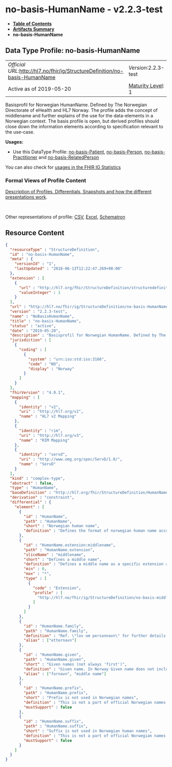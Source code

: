# no-basis-HumanName - v2.2.3-test

* [**Table of Contents**](toc.md)
* [**Artifacts Summary**](artifacts.md)
* **no-basis-HumanName**

## Data Type Profile: no-basis-HumanName 

| | | |
| :--- | :--- | :--- |
| *Official URL*:http://hl7.no/fhir/ig/StructureDefinition/no-basis-HumanName | *Version*:2.2.3-test | |
| Active as of 2019-05-20 | [Maturity Level](http://hl7.org/fhir/versions.html#maturity): 1 | *Computable Name*:NoBasisHumanName |

 
Basisprofil for Norwegian HumanName. Defined by The Norwegian Directorate of eHealth and HL7 Norway. The profile adds the concept of middlename and further explains of the use for the data-elements in a Norwegian context. The basis profile is open, but derived profiles should close down the information elements according to specification relevant to the use-case. 

**Usages:**

* Use this DataType Profile: [no-basis-Patient](StructureDefinition-no-basis-Patient.md), [no-basis-Person](StructureDefinition-no-basis-Person.md), [no-basis-Practitioner](StructureDefinition-no-basis-Practitioner.md) and [no-basis-RelatedPerson](StructureDefinition-no-basis-RelatedPerson.md)

You can also check for [usages in the FHIR IG Statistics](https://packages2.fhir.org/xig/hl7.fhir.no.basis|current/StructureDefinition/no-basis-HumanName)

### Formal Views of Profile Content

 [Description of Profiles, Differentials, Snapshots and how the different presentations work](http://build.fhir.org/ig/FHIR/ig-guidance/readingIgs.html#structure-definitions). 

 

Other representations of profile: [CSV](StructureDefinition-no-basis-HumanName.csv), [Excel](StructureDefinition-no-basis-HumanName.xlsx), [Schematron](StructureDefinition-no-basis-HumanName.sch) 



## Resource Content

```json
{
  "resourceType" : "StructureDefinition",
  "id" : "no-basis-HumanName",
  "meta" : {
    "versionId" : "1",
    "lastUpdated" : "2018-06-13T12:22:47.269+00:00"
  },
  "extension" : [
    {
      "url" : "http://hl7.org/fhir/StructureDefinition/structuredefinition-fmm",
      "valueInteger" : 1
    }
  ],
  "url" : "http://hl7.no/fhir/ig/StructureDefinition/no-basis-HumanName",
  "version" : "2.2.3-test",
  "name" : "NoBasisHumanName",
  "title" : "no-basis-HumanName",
  "status" : "active",
  "date" : "2019-05-20",
  "description" : "Basisprofil for Norwegian HumanName. Defined by The Norwegian Directorate of eHealth and HL7 Norway. The profile adds the concept of middlename and further explains of the use for the data-elements in a Norwegian context. The basis profile is open, but derived profiles should close down the information elements according to specification relevant to the use-case.",
  "jurisdiction" : [
    {
      "coding" : [
        {
          "system" : "urn:iso:std:iso:3166",
          "code" : "NO",
          "display" : "Norway"
        }
      ]
    }
  ],
  "fhirVersion" : "4.0.1",
  "mapping" : [
    {
      "identity" : "v2",
      "uri" : "http://hl7.org/v2",
      "name" : "HL7 v2 Mapping"
    },
    {
      "identity" : "rim",
      "uri" : "http://hl7.org/v3",
      "name" : "RIM Mapping"
    },
    {
      "identity" : "servd",
      "uri" : "http://www.omg.org/spec/ServD/1.0/",
      "name" : "ServD"
    }
  ],
  "kind" : "complex-type",
  "abstract" : false,
  "type" : "HumanName",
  "baseDefinition" : "http://hl7.org/fhir/StructureDefinition/HumanName",
  "derivation" : "constraint",
  "differential" : {
    "element" : [
      {
        "id" : "HumanName",
        "path" : "HumanName",
        "short" : "Norwegian human name",
        "definition" : "Defines the format of norwegian human name according to norwegian legislation (lov om personnavn)."
      },
      {
        "id" : "HumanName.extension:middlename",
        "path" : "HumanName.extension",
        "sliceName" : "middlename",
        "short" : "Defines a middle name",
        "definition" : "Defines a middle name as a specific extension as this is widely used in Norwegian names. The middlename is defined in norwegian legislation (lov om personnavn).",
        "min" : 0,
        "max" : "*",
        "type" : [
          {
            "code" : "Extension",
            "profile" : [
              "http://hl7.no/fhir/ig/StructureDefinition/no-basis-middlename"
            ]
          }
        ]
      },
      {
        "id" : "HumanName.family",
        "path" : "HumanName.family",
        "definition" : "Ref. \"lov om personnavn\" for further details about Norwegian HumanNames.\r\n\r\nThe part of a name that links to the genealogy. In some cultures (e.g. Eritrea) the family name of a son is the first name of his father.",
        "alias" : ["etternavn"]
      },
      {
        "id" : "HumanName.given",
        "path" : "HumanName.given",
        "short" : "Given names (not always 'first')",
        "definition" : "Given name. In Norway Given name does not include middlenames according to the regulation for norwegian names. Multiple given names are however legal. Ref. \"Lov om personnavn\" for further details about Norwegian HumanNames.",
        "alias" : ["fornavn", "middle name"]
      },
      {
        "id" : "HumanName.prefix",
        "path" : "HumanName.prefix",
        "short" : "Prefix is not used in Norwegian names",
        "definition" : "This is not a part of official Norwegian names as defined in \"lov om personnavn\" regulation.\r\n\r\nPart of the name that is acquired as a title due to academic, legal, employment or nobility status, etc. and that appears at the start of the name.",
        "mustSupport" : false
      },
      {
        "id" : "HumanName.suffix",
        "path" : "HumanName.suffix",
        "short" : "Suffix is not used in Norwegian human names",
        "definition" : "This is not a part of official Norwegian names as defined in \"lov om personnavn\" regulation.\r\n\r\nPart of the name that is acquired as a title due to academic, legal, employment or nobility status, etc. and that appears at the end of the name.",
        "mustSupport" : false
      }
    ]
  }
}

```

